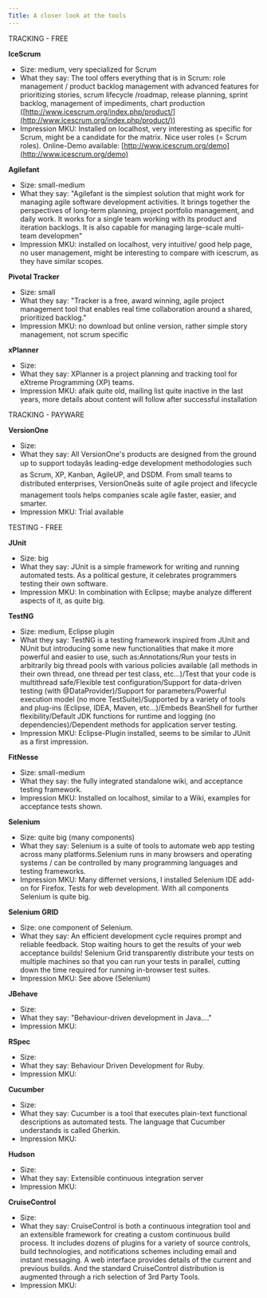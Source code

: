 ```yaml
---
Title: A closer look at the tools
---
```


TRACKING - FREE

**IceScrum**

- Size: medium, very specialized for Scrum
- What they say: The tool offers everything that is in Scrum: role management / product backlog management with advanced features for prioritizing stories, scrum lifecycle /roadmap, release planning, sprint backlog, management of impediments, chart production ([http://www.icescrum.org/index.php/product/](http://www.icescrum.org/index.php/product/))
- Impression MKU: Installed on localhost, very interesting as specific for Scrum, might be a candidate for the matrix. Nice user roles (= Scrum roles). Online-Demo available: [http://www.icescrum.org/demo](http://www.icescrum.org/demo)

**Agilefant**

- Size: small-medium
- What they say: "Agilefant is the simplest solution that might work for managing agile software development activities. It brings together the perspectives of long-term planning, project portfolio management, and daily work. It works for a single team working with its product and iteration backlogs. It is also capable for managing large-scale multi-team developmen"
-  Impression MKU: installed on localhost, very intuitive/ good help page, no user management, might be interesting to compare with icescrum, as they have similar scopes.

**Pivotal Tracker**

- Size: small
-  What they say: "Tracker is a free, award winning, agile project management tool that enables real time collaboration around a shared, prioritized backlog."
-  Impression MKU: no download but online version, rather simple story management, not scrum specific

**xPlanner**

- Size:
- What they say: XPlanner is a project planning and tracking tool for eXtreme Programming (XP) teams.
-  Impression MKU: afaik quite old, mailing list quite inactive in the last years, more details about content will follow after successful installation

TRACKING - PAYWARE

**VersionOne**

- Size:
-  What they say: All VersionOne's products are designed from the ground up to support todayâs leading-edge development methodologies such as Scrum, XP, Kanban, AgileUP, and DSDM. From small teams to distributed enterprises, VersionOneâs suite of agile project and lifecycle management tools helps companies scale agile faster, easier, and smarter.
-  Impression MKU: Trial available

TESTING - FREE

**JUnit**

- Size: big
- What they say: JUnit is a simple framework for writing and running automated tests. As a political gesture, it celebrates programmers testing their own software. 
- Impression MKU: In combination with Eclipse; maybe analyze different aspects of it, as quite big.

**TestNG**

- Size: medium, Eclipse plugin
-  What they say: TestNG is a testing framework inspired from JUnit and NUnit but introducing some new functionalities that make it more powerful and easier to use, such as:Annotations/Run your tests in arbitrarily big thread pools with various policies available (all methods in their own thread, one thread per test class, etc...)/Test that your code is multithread safe/Flexible test configuration/Support for data-driven testing (with @DataProvider)/Support for parameters/Powerful execution model (no more TestSuite)/Supported by a variety of tools and plug-ins (Eclipse, IDEA, Maven, etc...)/Embeds BeanShell for further flexibility/Default JDK functions for runtime and logging (no dependencies)/Dependent methods for application server testing.
- Impression MKU: Eclipse-Plugin installed, seems to be similar to JUnit as a first impression.

**FitNesse**

- Size: small-medium
-  What they say: the fully integrated standalone wiki, and acceptance testing framework.
-  Impression MKU: Installed on localhost, similar to a Wiki, examples for acceptance tests shown. 

**Selenium**

- Size: quite big (many components)
- What they say:  Selenium is a suite of tools to automate web app testing across many platforms.Selenium runs in many browsers and operating systems / can be controlled by many programming languages and testing frameworks.
- Impression MKU: Many differnet versions, I installed Selenium IDE add-on for Firefox. Tests for web development. With all components Selenium is quite big.

**Selenium GRID**

- Size: one component of Selenium.
-  What they say: An efficient development cycle requires prompt and reliable feedback. Stop waiting hours to get the results of your web acceptance builds! Selenium Grid transparently distribute your tests on multiple machines  so that you can run your tests in parallel, cutting down the time required for running in-browser test suites.
-  Impression MKU: See above (Selenium)

**JBehave**

- Size:
-  What they say: "Behaviour-driven development in Java...."
-  Impression MKU:

**RSpec**

- Size:
- What they say: Behaviour Driven Development for Ruby.
- Impression MKU: 

**Cucumber**

- Size:
- What they say: Cucumber is a tool that executes plain-text functional descriptions as automated tests. The language that Cucumber understands is called Gherkin.
- Impression MKU:

**Hudson**

- Size:
-  What they say: Extensible continuous integration server 
-  Impression MKU:

**CruiseControl**

- Size:
- What they say: CruiseControl is both a continuous integration tool and an extensible framework for creating a custom continuous build process. It includes dozens of plugins for a variety of source controls, build technologies, and notifications schemes including email and instant messaging. A web interface provides details of the current and previous builds. And the standard CruiseControl distribution is augmented through a rich selection of  3rd Party Tools.
-  Impression MKU:
